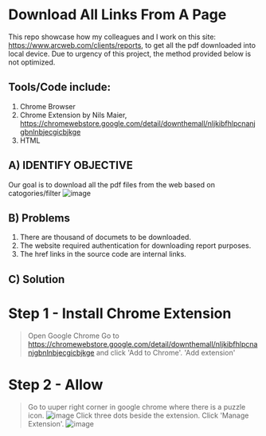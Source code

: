 # Download All Links From A Page

This repo showcase how my colleagues and I work on this site: https://www.arcweb.com/clients/reports, to get all the pdf downloaded into local device.
Due to urgency of this project, the method provided below is not optimized.

## Tools/Code include:
1. Chrome Browser
2. Chrome Extension by Nils Maier, https://chromewebstore.google.com/detail/downthemall/nljkibfhlpcnanjgbnlnbjecgicbjkge
3. HTML

## A) IDENTIFY OBJECTIVE
Our goal is to download all the pdf files from the web based on catogories/filter
![image](https://github.com/CPJ03/download-all-links-from-a-page/assets/88066484/c39120bd-acdf-4a31-b59e-74c71a00d268)

## B) Problems
1. There are thousand of documets to be downloaded. 
2. The website required authentication for downloading report purposes.
3. The href links in the source code are internal links.

## C) Solution
# Step 1 - Install Chrome Extension
> Open Google Chrome
> Go to https://chromewebstore.google.com/detail/downthemall/nljkibfhlpcnanjgbnlnbjecgicbjkge and click 'Add to Chrome'.
> 'Add extension'
# Step 2 - Allow 
> Go to uuper right corner in google chrome where there is a puzzle icon.
> ![image](https://github.com/CPJ03/download-all-links-from-a-page/assets/88066484/15eecfb0-3d43-46a6-91e4-5d4636e6e53a)
> Click three dots beside the extension.
> Click 'Manage Extension'.
> ![image](https://github.com/CPJ03/download-all-links-from-a-page/assets/88066484/16404c8b-31fd-446d-9bed-b12ce9648f48)


